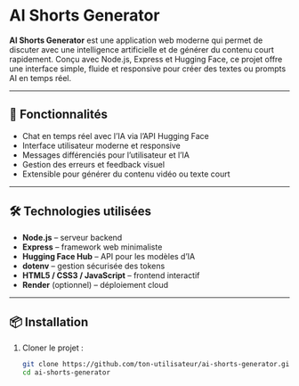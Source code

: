 # AI Shorts Generator

**AI Shorts Generator** est une application web moderne qui permet de discuter avec une intelligence artificielle et de générer du contenu court rapidement. Conçu avec Node.js, Express et Hugging Face, ce projet offre une interface simple, fluide et responsive pour créer des textes ou prompts AI en temps réel.

---

## 🚀 Fonctionnalités

- Chat en temps réel avec l’IA via l’API Hugging Face
- Interface utilisateur moderne et responsive
- Messages différenciés pour l’utilisateur et l’IA
- Gestion des erreurs et feedback visuel
- Extensible pour générer du contenu vidéo ou texte court

---

## 🛠 Technologies utilisées

- **Node.js** – serveur backend
- **Express** – framework web minimaliste
- **Hugging Face Hub** – API pour les modèles d’IA
- **dotenv** – gestion sécurisée des tokens
- **HTML5 / CSS3 / JavaScript** – frontend interactif
- **Render** (optionnel) – déploiement cloud

---

## 📦 Installation

1. Cloner le projet :
   ```bash
   git clone https://github.com/ton-utilisateur/ai-shorts-generator.git
   cd ai-shorts-generator
